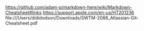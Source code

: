 https://github.com/adam-p/markdown-here/wiki/Markdown-Cheatsheet#links
https://support.apple.com/en-us/HT201236
file:///Users/dididodson/Downloads/SWTM-2088_Atlassian-Git-Cheatsheet.pdf
